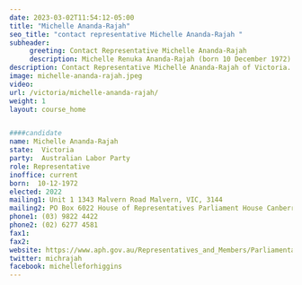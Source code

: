 ```yaml
---
date: 2023-03-02T11:54:12-05:00
title: "Michelle Ananda-Rajah"
seo_title: "contact representative Michelle Ananda-Rajah "
subheader:
     greeting: Contact Representative Michelle Ananda-Rajah
     description: Michelle Renuka Ananda-Rajah (born 10 December 1972) is a Tamil Australian member of the Australian Labor Party for the Division of Higgins elected in the 2022 Australian federal election. Prior to entering politics, she was a clinician-scientist, and infections diseases physician.
description: Contact Representative Michelle Ananda-Rajah of Victoria. Contact information for Michelle Ananda-Rajah includes email address, phone number, and mailing address.
image: michelle-ananda-rajah.jpeg
video:
url: /victoria/michelle-ananda-rajah/
weight: 1
layout: course_home


####candidate
name: Michelle Ananda-Rajah
state:	Victoria
party:	Australian Labor Party
role: Representative
inoffice: current
born:  10-12-1972
elected: 2022
mailing1: Unit 1 1343 Malvern Road Malvern, VIC, 3144
mailing2: PO Box 6022 House of Representatives Parliament House Canberra ACT 2600
phone1:	(03) 9822 4422
phone2: (02) 6277 4581
fax1:
fax2:
website: https://www.aph.gov.au/Representatives_and_Members/Parliamentarian?MPID=290544
twitter: michrajah
facebook: michelleforhiggins
---
```

